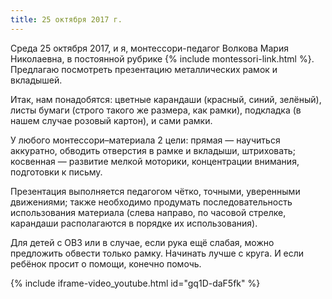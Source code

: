 ```yaml
---
title: 25 октября 2017 г.
---
```


Среда 25 октября 2017, и я, монтессори-педагог Волкова Мария Николаевна, в постоянной рубрике
{% include montessori-link.html %}. Предлагаю посмотреть презентацию металлических рамок и вкладышей.

Итак, нам понадобятся: цветные карандаши (красный, синий, зелёный), листы бумаги (строго такого же размера, как рамки),
подкладка (в нашем случае розовый картон), и сами рамки.

<!--more-->
У любого монтессори–материала 2 цели: прямая — научиться аккуратно, обводить отверстия в рамке и вкладыши, штриховать;
косвенная — развитие мелкой моторики, концентрации внимания, подготовки к письму.

Презентация выполняется педагогом чётко, точными, уверенными движениями; также необходимо продумать последовательность
использования материала (слева направо, по часовой стрелке, карандаши располагаются в порядке их использования).

Для детей с ОВЗ или в случае, если рука ещё слабая, можно предложить обвести только рамку. Начинать лучше с круга.
И если ребёнок просит о помощи, конечно помочь.

{% include iframe-video_youtube.html id="gq1D-daF5fk" %}
